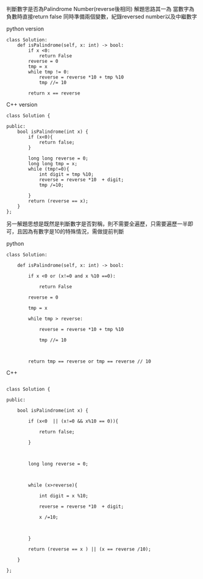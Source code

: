 判斷數字是否為Palindrome Number(reverse後相同)
解題思路其一為
當數字為負數時直接return false
同時準備兩個變數，紀錄reversed number以及中繼數字

python version
```
class Solution:
    def isPalindrome(self, x: int) -> bool:
        if x <0:
            return False
        reverse = 0
        tmp = x
        while tmp != 0:
            reverse = reverse *10 + tmp %10
            tmp //= 10

        return x == reverse
```

C++ version
```
class Solution {

public:
    bool isPalindrome(int x) {
        if (x<0){
            return false;
        }

        long long reverse = 0;
        long long tmp = x;
        while (tmp!=0){
            int digit = tmp %10;
            reverse = reverse *10  + digit;
            tmp /=10;

        }
        return (reverse == x);
    }
};
```


另一解題思想是既然是判斷數字是否對稱，則不需要全遍歷，只需要遍歷一半即可，且因為有數字是10的特殊情況，需做提前判斷

python 
```
class Solution:

    def isPalindrome(self, x: int) -> bool:

        if x <0 or (x!=0 and x %10 ==0):

            return False

        reverse = 0

        tmp = x

        while tmp > reverse:

            reverse = reverse *10 + tmp %10

            tmp //= 10

  

        return tmp == reverse or tmp == reverse // 10
```

C++
```

class Solution {

public:

    bool isPalindrome(int x) {

        if (x<0  || (x!=0 && x%10 == 0)){

            return false;

        }

  

        long long reverse = 0;

  

        while (x>reverse){

            int digit = x %10;

            reverse = reverse *10  + digit;

            x /=10;

  

        }

        return (reverse == x ) || (x == reverse /10);

    }

};
```